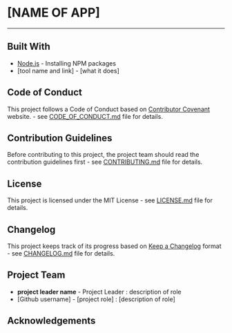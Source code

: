# [NAME OF APP]
---
<Describe the app in one sentence>

## Built With
<List all of the tools that is going to be used for the project>

* [Node.js](https://nodejs.org/) - Installing NPM packages
* [tool name and link] - [what it does]

## Code of Conduct

This project follows a Code of Conduct based on [Contributor Covenant](https://www.contributor-covenant.org) website. - see [CODE_OF_CONDUCT.md](#) file for details.

## Contribution Guidelines

Before contributing to this project, the project team should read the contribution guidelines first - see [CONTRIBUTING.md](#) file for details.

## License

This project is licensed under the MIT License - see [LICENSE.md](#) file for details.

## Changelog

This project keeps track of its progress based on [Keep a Changelog](https://keepachangelog.com/en/1.0.0/) format - see [CHANGELOG.md](#) file for details.

## Project Team
* __project leader name__ - Project Leader : description of role
* [Github username] - [project role] : [description of role]

## Acknowledgements 
<State those people or sources who have helped you to build this project>
